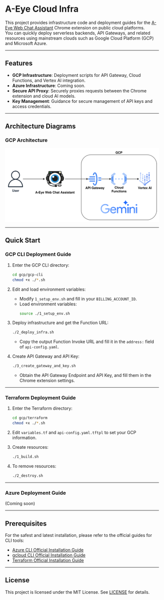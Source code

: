 # A-Eye Cloud Infra

This project provides infrastructure code and deployment guides for the [A-Eye Web Chat Assistant](https://github.com/vincentwun/A-Eye-Web-Chat-Assistant) Chrome extension on public cloud platforms.  
You can quickly deploy serverless backends, API Gateways, and related resources using mainstream clouds such as Google Cloud Platform (GCP) and Microsoft Azure.

---

## Features

- **GCP Infrastructure**: Deployment scripts for API Gateway, Cloud Functions, and Vertex AI integration.
- **Azure Infrastructure**: Coming soon.
- **Secure API Proxy**: Securely proxies requests between the Chrome extension and cloud AI models.
- **Key Management**: Guidance for secure management of API keys and access credentials.

---

## Architecture Diagrams

### GCP Architecture
![GCP Infrastructure](images/gcp_infra.png)

---

## Quick Start

### GCP CLI Deployment Guide

1. Enter the GCP CLI directory:
    ```bash
    cd gcp/gcp-cli
    chmod +x ./*.sh
    ```

2. Edit and load environment variables:
    - Modify `1_setup_env.sh` and fill in your `BILLING_ACCOUNT_ID`.
    - Load environment variables:
      ```bash
      source ./1_setup_env.sh
      ```

3. Deploy infrastructure and get the Function URL:
    ```bash
    ./2_deploy_infra.sh
    ```
    - Copy the output Function Invoke URL and fill it in the `address:` field of `api-config.yaml`.

4. Create API Gateway and API Key:
    ```bash
    ./3_create_gateway_and_key.sh
    ```
    - Obtain the API Gateway Endpoint and API Key, and fill them in the Chrome extension settings.

---

### Terraform Deployment Guide

1. Enter the Terraform directory:
    ```bash
    cd gcp/terraform
    chmod +x ./*.sh
    ```

2. Edit `variables.tf` and `api-config.yaml.tftpl` to set your GCP information.

3. Create resources:
    ```bash
    ./1_build.sh
    ```

4. To remove resources:
    ```bash
    ./2_destroy.sh
    ```

---

### Azure Deployment Guide

(Coming soon)

---

## Prerequisites

For the safest and latest installation, please refer to the official guides for CLI tools:

- [Azure CLI Official Installation Guide](https://learn.microsoft.com/zh-tw/cli/azure/install-azure-cli-linux?view=azure-cli-latest&pivots=apt)
- [gcloud CLI Official Installation Guide](https://cloud.google.com/sdk/docs/install?hl=zh-tw)
- [Terraform Official Installation Guide](https://developer.hashicorp.com/terraform/install#linux)

---

## License

This project is licensed under the MIT License. See [LICENSE](./LICENSE) for details.